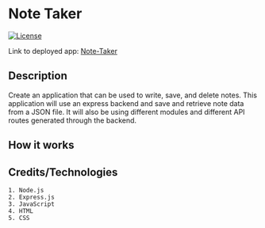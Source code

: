 # Note Taker

[![License](https://img.shields.io/badge/License-MIT-blue.svg)](https://opensource.org/licenses/MIT)

Link to deployed app: [Note-Taker](https://murmuring-shore-68686.herokuapp.com)

## Description
Create an application that can be used to write, save, and delete notes. This application will use an express backend and save and retrieve note data from a JSON file. It will also be using different modules and different API routes generated through the backend.

## How it works


## Credits/Technologies
    1. Node.js
    2. Express.js
    3. JavaScript
    4. HTML
    5. CSS